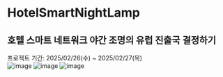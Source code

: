 # HotelSmartNightLamp
## 호텔 스마트 네트워크 야간 조명의 유럽 진출국 결정하기
프로젝트 기간: 2025/02/26(수) ~ 2025/02/27(목)  
![image](https://github.com/user-attachments/assets/cfa30e56-5d2d-4c9b-970b-82acc3836c56)
![image](https://github.com/user-attachments/assets/a3001a15-54cf-4ef8-9c22-cddb2787662d)
![image](https://github.com/user-attachments/assets/216174cb-bbdf-4aad-bfb6-1d6cb241c090)
